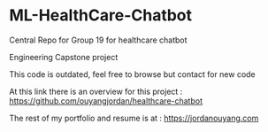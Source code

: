 # ML-HealthCare-Chatbot
Central Repo for Group 19 for healthcare chatbot

Engineering Capstone project

This code is outdated, feel free to browse but contact for new code

At this link there is an overview for this project : https://github.com/ouyangjordan/healthcare-chatbot

The rest of my portfolio and resume is at : https://jordanouyang.com
